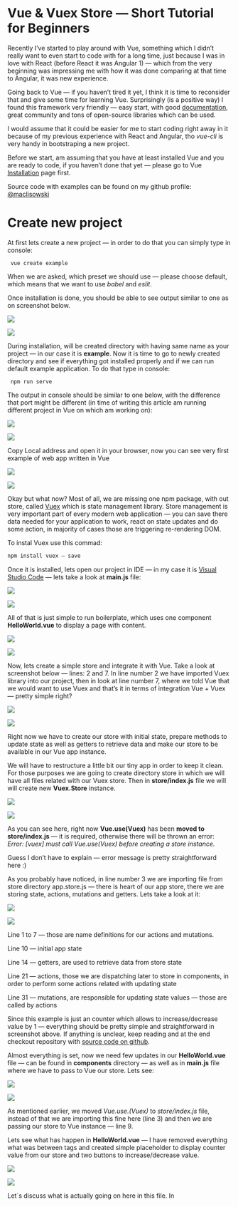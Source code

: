 
Vue & Vuex Store — Short Tutorial for Beginners
==

Recently I’ve started to play around with Vue, something which I didn’t really want to even start to code with for a long time, just because I was in love with React (before React it was Angular 1) — which from the very beginning was impressing me with how it was done comparing at that time to Angular, it was new experience.

Going back to Vue — if you haven’t tired it yet, I think it is time to reconsider that and give some time for learning Vue. Surprisingly (is a positive way) I found this framework very friendly — easy start, with good  [documentation](https://vuejs.org/v2/guide/), great community and tons of open-source libraries which can be used.

I would assume that it could be easier for me to start coding right away in it because of my previous experience with React and Angular, tho  _vue-cli_  is very handy in bootstraping a new project.

Before we start, am assuming that you have at least installed Vue and you are ready to code, if you haven’t done that yet — please go to Vue  [Installation](https://vuejs.org/v2/guide/installation.html)  page first.

Source code with examples can be found on my github profile:  [@maclisowski](https://github.com/maclisowski)



# Create new project

At first lets create a new project — in order to do that you can simply type in console:
```
 vue create example
```
When we are asked, which preset we should use — please choose default, which means that we want to use  _babel_  and  _eslit_.

Once installation is done, you should be able to see output similar to one as on screenshot below.

![](https://miro.medium.com/max/30/1*fp7u3AHbrfSWM9DIgLzNjQ.png?q=20)

![](https://miro.medium.com/max/2298/1*fp7u3AHbrfSWM9DIgLzNjQ.png)

During installation, will be created directory with having same name as your project — in our case it is  **example**. Now it is time to go to newly created directory and see if everything got installed properly and if we can run default example application. To do that type in console:

```vue
 npm run serve
```
The output in console should be similar to one below, with the difference that port might be different (in time of writing this article am running different project in Vue on which am working on):

![](https://miro.medium.com/max/30/1*xztKFZ5vIzIyR581ZXlJpw.png?q=20)

![](https://miro.medium.com/max/1036/1*xztKFZ5vIzIyR581ZXlJpw.png)

Copy Local address and open it in your browser, now you can see very first example of web app written in Vue

![](https://miro.medium.com/max/30/1*SDseVdGdMAeoByihWIygkA.png?q=20)

![](https://miro.medium.com/max/2552/1*SDseVdGdMAeoByihWIygkA.png)

Okay but what now? Most of all, we are missing one npm package, with out store, called  [Vuex](https://vuex.vuejs.org/)  which is state management library. Store management is very important part of every modern web application — you can save there data needed for your application to work, react on state updates and do some action, in majority of cases those are triggering re-rendering DOM.

To instal Vuex use this commad:
```javascript
npm install vuex — save
```
Once it is installed, lets open our project in IDE — in my case it is  [Visual Studio Code](https://code.visualstudio.com/)  — lets take a look at  **main.js**  file:

![](https://miro.medium.com/max/30/1*jH58JPRKS-uxU-vwGYhsow.png?q=20)

![](https://miro.medium.com/max/3334/1*jH58JPRKS-uxU-vwGYhsow.png)

All of that is just simple to run boilerplate, which uses one component  **HelloWorld.vue**  to display a page with content.

![](https://miro.medium.com/max/30/1*gphwDKOIZK3lV5Ok6jvjtA.png?q=20)

![](https://miro.medium.com/max/3348/1*gphwDKOIZK3lV5Ok6jvjtA.png)

Now, lets create a simple store and integrate it with Vue. Take a look at screenshot below — lines: 2 and 7. In line number 2 we have imported Vuex library into our project, then in look at line number 7, where we told Vue that we would want to use Vuex and that’s it in terms of integration Vue + Vuex — pretty simple right?

![](https://miro.medium.com/max/30/1*eZDlwh--_iE-y5Gt4GMCEw.png?q=20)

![](https://miro.medium.com/max/3354/1*eZDlwh--_iE-y5Gt4GMCEw.png)

Right now we have to create our store with initial state, prepare methods to update state as well as getters to retrieve data and make our store to be available in our Vue app instance.

We will have to restructure a little bit our tiny app in order to keep it clean. For those purposes we are going to create directory store in which we will have all files related with our Vuex store. Then in  **store/index.js**  file we will will create new  **Vuex.Store**  instance.

![](https://miro.medium.com/max/30/1*Yb0DxT2B8UitPfD7YFydxQ.png?q=20)

![](https://miro.medium.com/max/3350/1*Yb0DxT2B8UitPfD7YFydxQ.png)

As you can see here, right now  **Vue.use(Vuex)**  has been  **moved to store/index.js**  — it is required, otherwise there will be thrown an error:  _Error: [vuex] must call Vue.use(Vuex) before creating a store instance._

Guess I don’t have to explain — error message is pretty straightforward here :)

As you probably have noticed, in line number 3 we are importing file from store directory app.store.js — there is heart of our app store, there we are storing state, actions, mutations and getters. Lets take a look at it:

![](https://miro.medium.com/max/30/1*Iolni40TgdWlvnhmCt9ysw.png?q=20)

![](https://miro.medium.com/max/3350/1*Iolni40TgdWlvnhmCt9ysw.png)

Line 1 to 7 — those are name definitions for our actions and mutations.

Line 10 — initial app state

Line 14 — getters, are used to retrieve data from store state

Line 21 — actions, those we are dispatching later to store in components, in order to perform some actions related with updating state

Line 31 — mutations, are responsible for updating state values — those are called by actions

Since this example is just an counter which allows to increase/decrease value by 1 — everything should be pretty simple and straightforward in screenshot above. If anything is unclear, keep reading and at the end checkout repository with  [source code on github](https://github.com/maclisowski/vue-vuex-example).

Almost everything is set, now we need few updates in our  **HelloWorld.vue**  file — can be found in  **components**  directory — as well as in  **main.js**  file where we have to pass to Vue our store. Lets see:

![](https://miro.medium.com/max/30/1*dqaHq81BVljYQcR7hQlfuw.png?q=20)

![](https://miro.medium.com/max/3348/1*dqaHq81BVljYQcR7hQlfuw.png)

As mentioned earlier, we moved  _Vue.use.(Vuex)_  to  _store/index.js_  file, instead of that we are importing this fine here (line 3) and then we are passing our store to Vue instance — line 9.

Lets see what has happen in  **HelloWorld.vue** — I have removed everything what was between <template></template> tags and created simple placeholder to display counter value from our store and two buttons to increase/decrease value.

![](https://miro.medium.com/max/30/1*NOMitmfFVILdUilpl594VQ.png?q=20)

![](https://miro.medium.com/max/3354/1*NOMitmfFVILdUilpl594VQ.png)

Let`s discuss what is actually going on here in this file. In <template> you can see  _{{ appCounter }} —_ this is actual value from store app state. To get a value from store state we have to define computed method which will use method defined in store getters (line 18–20).

Now, on line 6 and 7 we have two buttons with defined on click events, to call methods responsible for dispatching action to the store to increase or decrease value of our counter. Those are defined in lines 22–29. As you have already noticed, to call an action from our store we can use  **this.$store.dispatch()**  method and as a parameter we have to pass name of our action defined before in  **store/app.store.js**  file and imported here in line 13.

Final result of our example application you can watch on this video:

Hope it can help anyone with starting journey with Vue :)

If you have any questions feel free to reach me out! Thanks for your time!

ref : [https://medium.com/@maciej.lisowski.elk/vue-vuex-store-short-tutorial-for-beginners-1befd8697654](https://medium.com/@maciej.lisowski.elk/vue-vuex-store-short-tutorial-for-beginners-1befd8697654)
<!--stackedit_data:
eyJoaXN0b3J5IjpbLTIwNzI3MzczNjZdfQ==
-->
